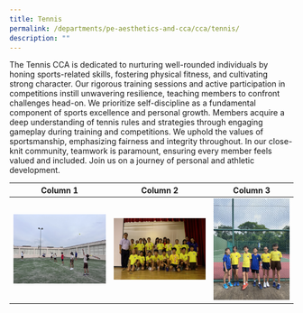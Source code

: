 ```yaml
---
title: Tennis
permalink: /departments/pe-aesthetics-and-cca/cca/tennis/
description: ""
---
```


The Tennis CCA is dedicated to nurturing well-rounded individuals by honing sports-related skills, fostering physical fitness, and cultivating strong character. Our rigorous training sessions and active participation in competitions instill unwavering resilience, teaching members to confront challenges head-on. We prioritize self-discipline as a fundamental component of sports excellence and personal growth. Members acquire a deep understanding of tennis rules and strategies through engaging gameplay during training and competitions. We uphold the values of sportsmanship, emphasizing fairness and integrity throughout. In our close-knit community, teamwork is paramount, ensuring every member feels valued and included. Join us on a journey of personal and athletic development.



| Column 1 | Column 2 | Column 3 |
| -------- | -------- | -------- |
| ![](/images/tennis2.jpg)     | ![](/images/tennis1.jpg)     | ![](/images/tennis3.jpg)     |

